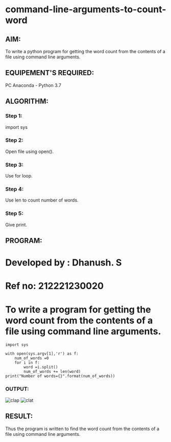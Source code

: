 # command-line-arguments-to-count-word
## AIM:
To write a python program for getting the word count from the contents of a file using command line arguments.
## EQUIPEMENT'S REQUIRED: 
PC
Anaconda - Python 3.7
## ALGORITHM: 
### Step 1:
import sys

### Step 2: 
Open file using open().
 
### Step 3: 
Use for loop.

### Step 4:  
Use len to count number of words.

### Step 5: 
Give print.

## PROGRAM: 
# Developed by : Dhanush. S
# Ref no: 212221230020
# To write a program for getting the word count from the contents of a file using command line arguments.
~~~
import sys

with open(sys.argv[1],'r') as f:
    num_of_words =0
    for i in f:
        word =i.split()
        num_of_words += len(word)
print("Number of words={}".format(num_of_words)) 
~~~

### OUTPUT:
![clap](https://user-images.githubusercontent.com/95356096/154281684-7d5f13c5-0464-41bb-89cf-d5f334bd5cce.png)
![clat](https://user-images.githubusercontent.com/95356096/154281787-306335d1-9286-428a-88a7-dc82833c2519.png)




## RESULT:
Thus the program is written to find the word count from the contents of a file using command line arguments.

